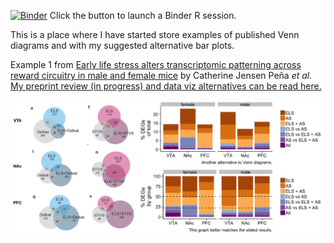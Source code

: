 [![Binder](http://mybinder.org/badge.svg)](http://beta.mybinder.org/v2/gh/raynamharris/vennbar/master?urlpath=rstudio)
Click the button to launch a Binder R session.

This is a place where I have started store examples of published Venn diagrams and with my suggested alternative bar plots.

Example 1 from [Early life stress alters transcriptomic patterning across reward circuitry in male and female mice](https://www.biorxiv.org/content/10.1101/624353v1) by Catherine Jensen Peña _et al._ [My preprint review (in progress) and data viz alternatives can be read here.](./examples/pena2019/fig2venn.md)

![](./examples/pena2019/fig2venn-alt2-original.png)